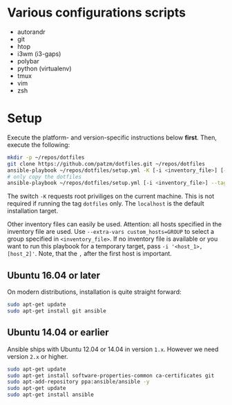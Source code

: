 # Various configurations scripts

* autorandr
* git
* htop
* i3wm (i3-gaps)
* polybar
* python (virtualenv)
* tmux
* vim
* zsh

# Setup
Execute the platform- and version-specific instructions below **first**.
Then, execute the following:
```bash
mkdir -p ~/repos/dotfiles
git clone https://github.com/patzm/dotfiles.git ~/repos/dotfiles
ansible-playbook ~/repos/dotfiles/setup.yml -K [-i <inventory_file>] [--tags ui,dotfiles-root]
# only copy the dotfiles
ansible-playbook ~/repos/dotfiles/setup.yml [-i <inventory_file>] --tags dotfiles
```
The switch `-K` requests root priviliges on the current machine.
This is not required if running the tag `dotfiles` only.
The `localhost` is the default installation target.

Other inventory files can easily be used.
Attention: all hosts specified in the inventory file are used.
Use `--extra-vars custom_hosts=GROUP` to select a group specified in `<inventory_file>`.
If no inventory file is available or you want to run this playbook for a temporary target, pass `-i '<host_1>,[host_2]'`.
Note, that the `,` after the first host is important.

## Ubuntu 16.04 or later
On modern distributions, installation is quite straight forward:
```bash
sudo apt-get update
sudo apt-get install git ansible
```

## Ubuntu 14.04 or earlier
Ansible ships with Ubuntu 12.04 or 14.04 in version `1.x`.
However we need version `2.x` or higher.
```bash
sudo apt-get update
sudo apt-get install software-properties-common ca-certificates git
sudo apt-add-repository ppa:ansible/ansible -y
sudo apt-get update
sudo apt-get install ansible
```
